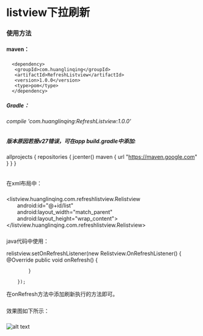 # listview下拉刷新
### 使用方法
#### maven：
#####   
      <dependency>
       <groupId>com.huanglinqing</groupId>
       <artifactId>RefreshListview</artifactId>
       <version>1.0.0</version>
       <type>pom</type>
      </dependency>
##### Gradle：
###### compile 'com.huanglinqing:RefreshListview:1.0.0'
##### 版本原因若报v27错误，可在app build.gradle中添加:
#####
   allprojects {
      repositories {
        jcenter()
        maven { url "https://maven.google.com" }
     }
 }
 ######
 在xml布局中：
#####
 <listview.huanglinqing.com.refreshlistview.Relistview<br>
         &emsp;&emsp;android:id="@+id/list"<br>
        &emsp;&emsp;android:layout_width="match_parent"<br>
        &emsp;&emsp;android:layout_height="wrap_content"><br>
</listview.huanglinqing.com.refreshlistview.Relistview><br>

#####
java代码中使用：

 relistview.setOnRefreshListener(new Relistview.OnRefreshListener() {
            @Override
            public void onRefresh() {
                
            }

        });

在onRefresh方法中添加刷新执行的方法即可。
#####
效果图如下所示：
#####
![alt text](http://oh5h550zc.bkt.clouddn.com/TIM%E5%9B%BE%E7%89%8720180525090609.jpg "title")
